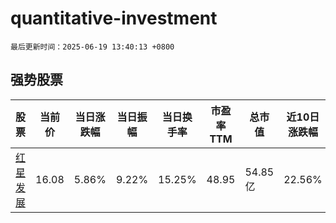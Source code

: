 # quantitative-investment

`最后更新时间：2025-06-19 13:40:13 +0800`

## 强势股票

|股票|当前价|当日涨跌幅|当日振幅|当日换手率|市盈率TTM|总市值|近10日涨跌幅|
|----|----|----|----|----|----|----|----|
|[红星发展](https://xueqiu.com/S/SH600367)|16.08|5.86%|9.22%|15.25%|48.95|54.85亿|22.56%|
